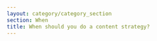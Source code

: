 ```yaml
---
layout: category/category_section
section: When
title: When should you do a content strategy?
---
```


